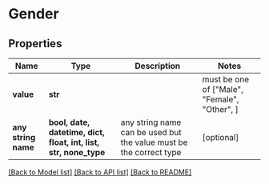 # Gender


## Properties
Name | Type | Description | Notes
------------ | ------------- | ------------- | -------------
**value** | **str** |  |  must be one of ["Male", "Female", "Other", ]
**any string name** | **bool, date, datetime, dict, float, int, list, str, none_type** | any string name can be used but the value must be the correct type | [optional]

[[Back to Model list]](../README.md#documentation-for-models) [[Back to API list]](../README.md#documentation-for-api-endpoints) [[Back to README]](../README.md)


